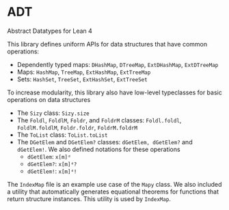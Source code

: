 # ADT
Abstract Datatypes for Lean 4

This library defines uniform APIs for data structures that have common operations:
* Dependently typed maps: `DHashMap`, `DTreeMap`, `ExtDHashMap`, `ExtDTreeMap`
* Maps: `HashMap`, `TreeMap`, `ExtHashMap`, `ExtTreeMap`
* Sets: `HashSet`, `TreeSet`, `ExtHashSet`, `ExtTreeSet`

To increase modularity, this library also have low-level typeclasses for basic operations on data structures
* The `Sizy` class: `Sizy.size`
* The `Foldl`, `FoldlM`, `Foldr`, and `FoldrM` classes: `Foldl.foldl`, `FoldlM.foldlM`, `Foldr.foldr`, `FoldrM.foldrM`
* The `ToList` class: `ToList.toList`
* The `DGetElem` and `DGetElem?` classes: `dGetElem, dGetElem?` and `dGetElem!`. We also defined notations for these operations
  * `dGetElem`: `x[m]ᵈ`
  * `dGetElem?`: `x[m]ᵈ?`
  * `dGetElem!`: `x[m]ᵈ!`

The `IndexMap` file is an example use case of the `Mapy` class. We also included a utility that automatically generates equational theorems for functions that return structure instances. This utility is used by `IndexMap`.